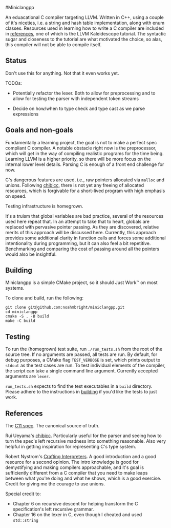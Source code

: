 #Miniclangpp

An eduacational C compiler targeting LLVM. Written in C++, using a couple of
it's niceties, i.e. a string and hash table implementation, along with enum
classes. Resources used in learning how to write a C compiler are included in
[references](#references), one of which is the LLVM Kaleidescope tutorial. 
The syntactic sugar and closeness to the tutorial are what motivated the 
choice, so alas, this compiler will not be able to compile itself. 

## Status

Don't use this for anything. Not that it even works yet.

TODOs:

* Potentially refactor the lexer. Both to allow for preprocessing and to 
allow for testing the parser with independent token streams

* Decide on how/when to type check and type cast as we parse expressions

## Goals and non-goals

Fundamentally a learning project, the goal is not to make a perfect spec
compliant C compiler. A notable obstacle right now is the preprocessor, which
will get in the way of compiling realistic programs for the time being.
Learning LLVM is a higher priority, so there will be more focus on the internal
lower level details. Parsing C is enough of a front end challenge for now.

C's dangerous features are used, i.e., raw pointers allocated via `malloc` and 
unions. Following [chibicc](https://github.com/rui314/chibicc), there is not yet
any freeing of allocated resources, which is forgivable for a short-lived program
with high emphasis on speed.

Testing infrastructure is homegrown. 

It's a truism that global variables are bad practice, several of the resources
used here repeat that. In an attempt to take that to heart, globals are replaced
with pervasive pointer passing. As they are discovered, relative merits of this 
approach will be discussed here. Currently, this approach provides some
additional clarity in function calls and forces some additional intentionality
during programming, but it can also feel a bit repetitive. Benchmarking and comparing
the cost of passing around all the pointers would also be insightful.

## Building

Miniclangpp is a simple CMake project, so it should Just Work:tm: on most systems.

To clone and build, run the following:

```
git clone git@github.com:noahmbright/miniclangpp.git
cd miniclangpp
cmake -S . -B build
make -C build
```

## Testing

To run the (homegrown) test suite, run `./run_tests.sh` from the root of the
source tree. If no arguments are passed, all tests are run. By default, for debug
purposes, a CMake flag `TEST_VERBOSE` is set, which prints output to `stdout` as
the test cases are run. To test individual elements of the compiler, the script
can take a single command line argument. Currently accepted arguments are `lexer`.

`run_tests.sh` expects to find the test executables in a `build` directory. Please
adhere to the instructions in [building](#building) if you'd like the tests to 
just work.

## References

The [C11 spec](https://www.open-std.org/jtc1/sc22/WG14/www/docs/n1570.pdf). The
canonical source of truth. 

Rui Ueyama's [chibicc](https://github.com/rui314/chibicc). Particularly useful
for the parser and seeing how to turn the spec's left recursive madness into
something reasonable. Also very helpful in getting inspiration for representing
C's type system.

Robert Nystrom's [Crafting
Interpreters](https://www.craftinginterpreters.com/). A good introduction and a
good resource for a second opinion. The intro knowledge is good for
demystifying and making compilers approachable, and it's goal is sufficiently
different from a C compiler that you need to make leaps between what you're
doing and what he shows, which is a good exercise. Credit for giving me the
courage to use unions. 

Special credit to:
* Chapter 6 on recursive descent for helping transform the C
specification's left recursive grammar. 
* Chapter 16 on the lexer in C, even though I cheated and used `std::string`

